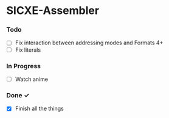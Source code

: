 # SICXE-Assembler

### Todo

- [ ] Fix interaction between addressing modes and Formats 4+  
- [ ] Fix literals

### In Progress

- [ ] Watch anime  

### Done ✓

- [x] Finish all the things  
